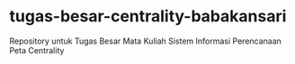 # tugas-besar-centrality-babakansari
Repository untuk Tugas Besar Mata Kuliah Sistem Informasi Perencanaan Peta Centrality
